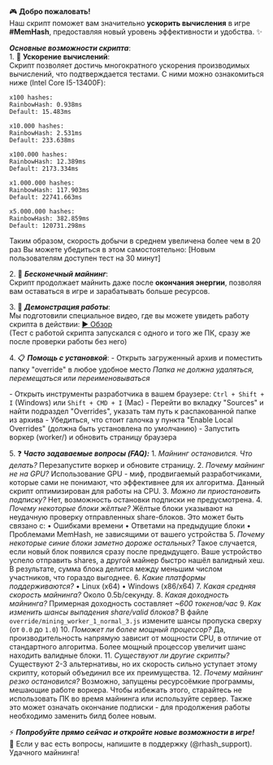 🎮 **Добро пожаловать\!**  
Наш скрипт поможет вам значительно **ускорить вычисления** в игре **\#MemHash**, предоставляя новый уровень эффективности и удобства\. ✨  

***Основные возможности скрипта***:  
1\. 🚀 **Ускорение вычислений**:  
Скрипт позволяет достичь многократного ускорения производимых вычислений, что подтверждается тестами\.
С ними можно ознакомиться ниже \(Intel Core I5\-13400F\):  
```
x100 hashes:
RainbowHash: 0.938ms
Default: 15.483ms

x10.000 hashes:
RainbowHash: 2.531ms
Default: 233.638ms

x100.000 hashes:
RainbowHash: 12.389ms
Default: 2173.334ms

x1.000.000 hashes:
RainbowHash: 117.903ms
Default: 22741.663ms

x5.000.000 hashes:
RainbowHash: 382.859ms
Default: 120731.298ms
```
Таким образом, скорость добычи в среднем увеличена более чем в 20 раз
Вы можете убедиться в этом самостоятельно:
\[Новым пользователям доступен тест на 30 минут\]

2\. 🔋 ***Бесконечный майнинг***:  
Скрипт продолжает майнить даже после **окончания энергии**, позволяя вам оставаться в игре и зарабатывать больше ресурсов\.  

3\. 🎥 ***Демонстрация работы***:  
Мы подготовили специальное видео, где вы можете увидеть работу скрипта в действии: [▶️ Обзор](https://youtu.be/O-CrerP7mT8)  
\(Тест с работой скрипта запускался с одного и того же ПК, сразу же после проверки работы без него\)

4\. 📋 ***Помощь с установкой***:
\- Открыть загруженный архив и поместить папку
"override" в любое удобное место
_Папка не должна удаляться, перемещаться или переименовываться_

\- Открыть инструменты разработчика в вашем браузере:
`Ctrl + Shift + I` \(Windows\) или `Shift + CMD + I` \(Mac\)
\- Перейти во вкладку "Sources" и найти подраздел "Overrides", указать там путь к распакованной папке из архива
\- Убедиться, что стоит галочка у пункта "Enable Local Overrides" \(должна быть установлена по умолчанию\)
\- Запустить воркер \(worker/\) и обновить страницу браузера

5\. ❓ ***Часто задаваемые вопросы \(FAQ\):***
1\. _Майнинг остановился\. Что делать?_
Перезапустите воркер и обновите страницу\.
2\. _Почему майнинг не на GPU?_
Использование GPU \- миф, продвигаемый разработчиками, которые сами не понимают, что эффективнее для их алгоритма\.
Данный скрипт оптимизирован для работы на CPU\.
3\. _Можно ли приостановить подписку?_
Нет, возможность остановки подписки не предусмотрена\.
4\. _Почему некоторые блоки жёлтые?_
Жёлтые блоки указывают на неудачную проверку отправленных share\-блоков\. Это может быть связано с:
• Ошибками времени
• Ответами на предыдущие блоки
• Проблемами MemHash, не зависящими от вашего устройства
5\. _Почему некоторые синие блоки заметно дороже остальных?_
Такое случается, если новый блок появился сразу после предыдущего\.
Ваше устройство успело отправить shares, а другой майнер быстро нашёл валидный хеш\.
В результате, сумма блока делится между меньшим числом участников, что гораздо выгоднее\.
6\. _Какие платформы поддерживаются?_
• Linux \(x64\)
• Windows \(x86/x64\)
7\. _Какая средняя скорость майнинга?_
Около 0\.5b/секунду\.
8\. _Какая доходность майнинга?_
Примерная доходность составляет _\~600 токенов/час_
9\. _Как изменить шансы выпадения share/valid блоков?_
В файле `override/mining_worker_1_normal_3.js` измените шансы пропуска сверху \(от `0.0` до `1.0`\)
10\. _Поможет ли более мощный процессор?_
Да, производительность напрямую зависит от мощности CPU, в отличие от стандартного алгоритма\.
Более мощный процессор увеличит шанс находить валидные блоки\.
11\. _Существуют ли другие скрипты?_
Существуют 2\-3 альтернативы, но их скорость сильно уступает этому скрипту, который объединил все их преимущества\.
12\. _Почему майнинг резко остановился?_
Возможно, запущены ресурсоёмкие программы, мешающие работе воркера\.
Чтобы избежать этого, старайтесь не использовать ПК во время майнинга или используйте сервер\.
Также это может означать окончание подписки \- для продолжения работы необходимо заменить билд более новым\.

⚡ ***Попробуйте прямо сейчас и откройте новые возможности в игре\!***  
👾 Если у вас есть вопросы, напишите в поддержку \(@rhash\_support\)\. Удачного майнинга\!
